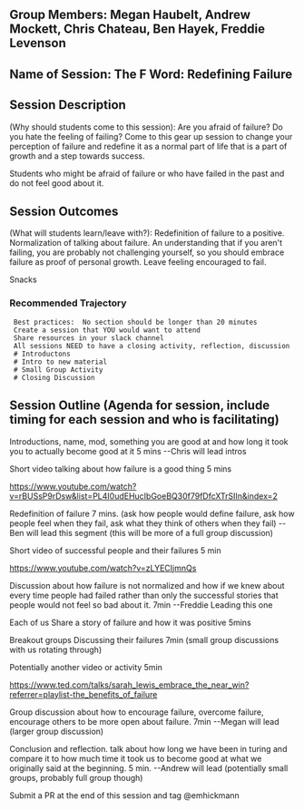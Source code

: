 ## Group Members: Megan Haubelt, Andrew Mockett, Chris Chateau, Ben Hayek, Freddie Levenson



## Name of Session: The F Word: Redefining Failure

## Session Description 

(Why should students come to this session): Are you afraid of failure? Do you hate the feeling of failing? Come to this gear up session to change your perception of failure and redefine it as a normal part of life that is a part of growth and a step towards success.

Students who might be afraid of failure or who have failed in the past and do not feel good about it.

## Session Outcomes 

(What will students learn/leave with?): Redefinition of failure to a positive. Normalization of talking about failure. An understanding that if you aren't failing, you are probably not challenging yourself, so you should embrace failure as proof of personal growth. Leave feeling encouraged to fail.

Snacks

### Recommended Trajectory 

     Best practices:  No section should be longer than 20 minutes
     Create a session that YOU would want to attend
     Share resources in your slack channel
     All sessions NEED to have a closing activity, reflection, discussion
     # Introductons 
     # Intro to new material
     # Small Group Activity
     # Closing Discussion

## Session Outline (Agenda for session, include timing for each session and who is facilitating)

Introductions, name, mod, something you are good at and how long it took you to actually become good at it 5 mins --Chris will lead intros

Short video  talking about how failure is a good thing 5 mins

https://www.youtube.com/watch?v=rBUSsP9rDsw&list=PL4I0udEHucIbGoeBQ30f79fDfcXTrSIIn&index=2

Redefinition of failure 7 mins. (ask how people would define failure, ask how people feel when they fail, ask what they think of others when they fail) --Ben will lead this segment (this will be more of a full group discussion)

Short video of successful people and their failures 5 min

https://www.youtube.com/watch?v=zLYECIjmnQs

Discussion about how failure is not normalized and how if we knew about every time people had failed rather than only the successful stories that people would not feel so bad about it. 7min --Freddie Leading this one

Each of us Share a story of failure and how it was positive 5mins

Breakout groups Discussing their failures 7min (small group discussions with us rotating through)

Potentially another video or activity 5min

https://www.ted.com/talks/sarah_lewis_embrace_the_near_win?referrer=playlist-the_benefits_of_failure

Group discussion about how to encourage failure, overcome failure, encourage others to be more open about failure. 7min --Megan will lead (larger group discussion)

Conclusion and reflection. talk about how long we have been in turing and compare it to how much time it took us to become good at what we originally said at the beginning.  5 min. --Andrew will lead (potentially small groups, probably full group though)

Submit a PR at the end of this session and tag @emhickmann


